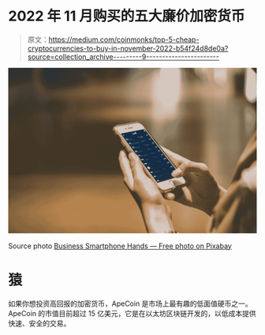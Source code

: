# 2022 年 11 月购买的五大廉价加密货币

> 原文：<https://medium.com/coinmonks/top-5-cheap-cryptocurrencies-to-buy-in-november-2022-b54f24d8de0a?source=collection_archive---------9----------------------->

![](img/beec783090f0a03197fb1c519c479466.png)

Source photo [Business Smartphone Hands — Free photo on Pixabay](https://pixabay.com/photos/business-smartphone-hands-7304257/)

# 猿

如果你想投资高回报的加密货币，ApeCoin 是市场上最有趣的低面值硬币之一。ApeCoin 的市值目前超过 15 亿美元，它是在以太坊区块链开发的，以低成本提供快速、安全的交易。